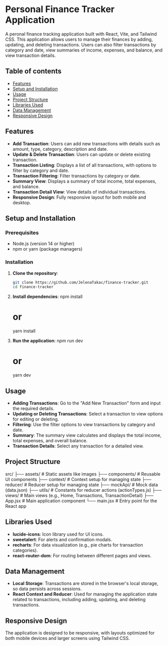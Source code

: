# Personal Finance Tracker Application

A peronal finance tracking application built with React, Vite, and Tailwind CSS. This application allows users to manage their finances by adding, updating, and deleting transactions. Users can also filter transactions by category and date, view summaries of income, expenses, and balance, and view transaction details.

## Table of contents

- [Features](#features)
- [Setup and Installation](#setup-and-installation)
- [Usage](#usage)
- [Project Structure](#project-structure)
- [Libraries Used](#libraries-used)
- [Data Management](#data-management)
- [Responsive Design](#responsive-design)

## Features

- **Add Transaction**: Users can add new transactions with details such as amount, type, category, description and date.
- **Update & Delete Transaction**: Users can update or delete existing transaction.
- **Transaction Listing**: Displays a list of all transactions, with options to filter by category and date.
- **Transaction Filtering**: Filter transactions by category or date.
- **Summary View**: Displays a summary of total income, total expenses, and balance.
- **Transaction Detail View**: View details of individual transactions.
- **Responsive Design**: Fully responsive layout for both mobile and desktop.

## Setup and Installation

### Prerequisites

- Node.js (version 14 or higher)
- npm or yarn (package managers)

### Installation

1. **Clone the repository**:
   ```bash
   git clone https://github.com/JelenaTakac/finance-tracker.git
   cd finance-tracker

2. **Install dependencies**:
    npm install
    # or
    yarn install

3. **Run the application**:
    npm run dev
    # or
    yarn dev

## Usage

- **Adding Transactions**: Go to the "Add New Transaction" form and input the required details.
- **Updating or Deleting Transactions**: Select a transaction to view options for editing or deleting.
- **Filtering**: Use the filter options to view transactions by category and date.
- **Summary**: The summary view calculates and displays the total income, total expenses, and overall balance.
- **Transaction Details**: Select any transaction for a detailed view.


## Project Structure

src/
├── assets/             # Static assets like images
├── components/         # Reusable UI components
├── context/            # Context setup for managing state
├── reducer/            # Reducer setup for managing state
├── mockApi/            # Mock data (data.json)
├── utils/              # Constants for reducer actions (actionTypes.js)
├── views/              # Main views (e.g., Home, Transactions, TransactionDetail)
├── App.jsx             # Main application component
└── main.jsx            # Entry point for the React app

## Libraries Used

- **lucide-icons**: Icon library used for UI icons.
- **sweetalert**: For alerts and confirmation modals.
- **recharts**: For data visualization (e.g., pie charts for transaction categories).
- **react-router-dom**: For routing between different pages and views.

## Data Management

- **Local Storage**: Transactions are stored in the browser's local storage, so data persists across sessions.
- **React Context and Reducer**: Used for managing the application state related to transactions, including adding, updating, and deleting transactions.

## Responsive Design

The application is designed to be responsive, with layouts optimized for both mobile devices and larger screens using Tailwind CSS.
